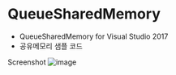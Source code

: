 # QueueSharedMemory
* QueueSharedMemory for Visual Studio 2017
* 공유메모리 샘플 코드

Screenshot
![image](https://github.com/user-attachments/assets/a45537e3-bdd1-4424-9271-c41b8fe069f8)
